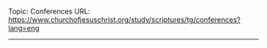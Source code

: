 Topic: Conferences
URL: https://www.churchofjesuschrist.org/study/scriptures/tg/conferences?lang=eng

---

